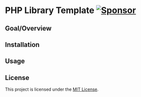 # PHP Library Template [![Sponsor](https://img.shields.io/static/v1?logo=GitHub&label=Sponsor&message=%E2%9D%A4&color=ff69b4)](https://github.com/sponsors/jeromegamez)

## Goal/Overview

## Installation

## Usage

## License

This project is licensed under the [MIT License](LICENSE).
